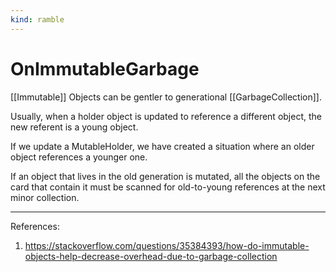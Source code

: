 ```yaml
---
kind: ramble
---
```


# OnImmutableGarbage

[[Immutable]] Objects can be gentler to generational [[GarbageCollection]].

Usually,  when a holder object is updated to reference a different object, the new referent is a young object.

If we update a MutableHolder, we have created a situation where an older object references a younger one.

If an object that lives in the old generation is mutated, all the objects on the card that contain it must be scanned for old-to-young references at the next minor collection.

___

References:

1. <https://stackoverflow.com/questions/35384393/how-do-immutable-objects-help-decrease-overhead-due-to-garbage-collection>
